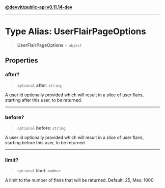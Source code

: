 [**@devvit/public-api v0.11.14-dev**](../../README.md)

---

# Type Alias: UserFlairPageOptions

> **UserFlairPageOptions** = `object`

## Properties

<a id="after"></a>

### after?

> `optional` **after**: `string`

A user id optionally provided which will result in a slice of user flairs, starting after this user, to be returned.

---

<a id="before"></a>

### before?

> `optional` **before**: `string`

A user id optionally provided which will result in a slice of user flairs, starting before this user, to be returned.

---

<a id="limit"></a>

### limit?

> `optional` **limit**: `number`

A limit to the number of flairs that will be returned. Default: 25, Max: 1000
